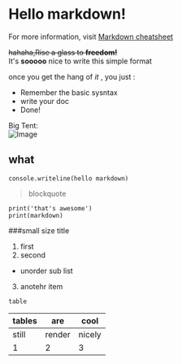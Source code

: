 # Hello markdown!  
For more information, visit [Markdown cheatsheet](https://github.com/adam-p/markdown-here/wiki/Markdown-Cheatsheet)  

~~hahaha,Rise a glass to __freedom!__~~  
It's __sooooo__ nice to write this simple format  

once you get the hang of _it_ , you just :  
- Remember the basic sysntax  
- write your doc  
- Done!  

Big Tent:  
![Image]()  

## what
`console.writeline(hello markdown)`  

> blockquote  
```
print('that's awesome')
print(markdown)
```  

###small size title  
1. first  
2. second  
- unorder sub list  
3. anotehr item  

`table`  

tables | are | cool
-- | -- | --
still | render | nicely
1|2|3

